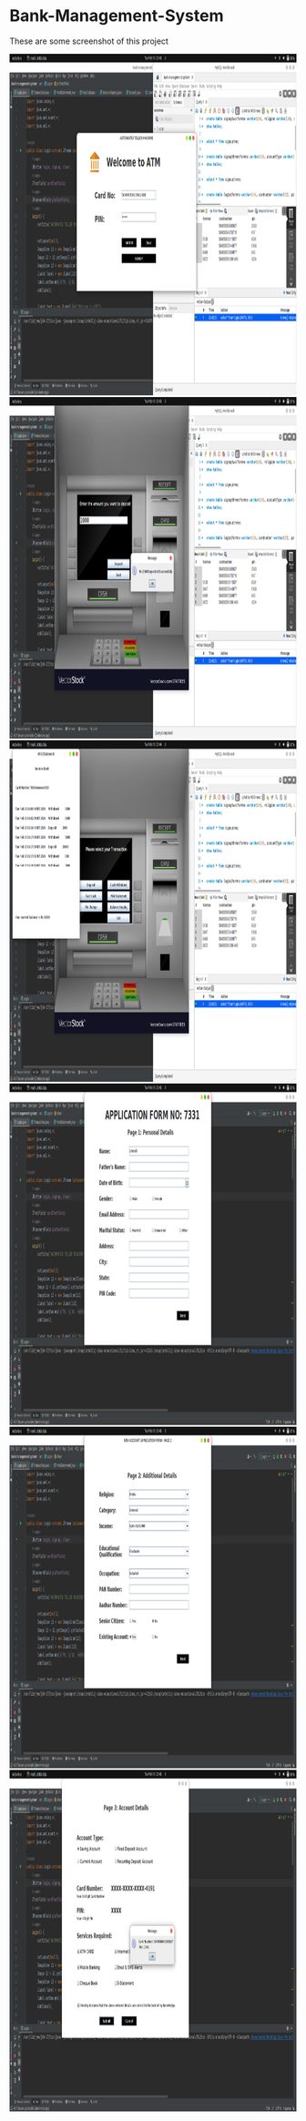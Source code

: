 # Bank-Management-System
These are some screenshot of this project

<tr>
<td><img src="screenshot/s1.png" height= 600></td>
<td><img src="screenshot/s2.png" height= 600></td>
<td><img src="screenshot/s3.png" height=600></td>
<td><img src="screenshot/s4.png" height= 600></td>
<td><img src="screenshot/s5.png" height= 600></td>
<td><img src="screenshot/s6.png" height=600></td>
</tr>
